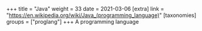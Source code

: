 +++
title = "Java"
weight = 33
date = 2021-03-06
[extra]
link = "https://en.wikipedia.org/wiki/Java_(programming_language)"
[taxonomies]
groups = ["proglang"]
+++
A programming language


